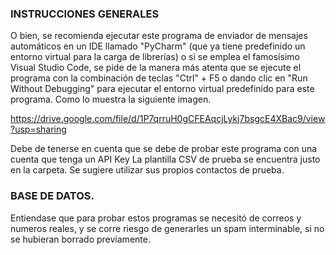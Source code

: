 ### INSTRUCCIONES GENERALES

O bien, se recomienda ejecutar este programa de enviador de mensajes automáticos en un IDE llamado "PyCharm" (que ya tiene predefinido un entorno virtual para la carga de librerías) o si se emplea el famosísimo Visual Studio Code, se pide de la manera más atenta que se ejecute el programa con la combinación de teclas "Ctrl" + F5 o dando clic en "Run Without Debugging" para ejecutar el entorno virtual predefinido para este programa. Como lo muestra la siguiente imagen.

https://drive.google.com/file/d/1P7qrruH0gCFEAqcjLykj7bsgcE4XBac9/view?usp=sharing 

Debe de tenerse en cuenta que se debe de probar este programa con una cuenta que tenga un API Key La plantilla CSV de prueba se encuentra justo en la carpeta. Se sugiere utilizar sus propios contactos de prueba. 

### BASE DE DATOS.



Entiendase que para probar estos programas se necesitó de correos y numeros reales, y se corre riesgo de generarles un spam interminable, si no se hubieran borrado previamente. 
